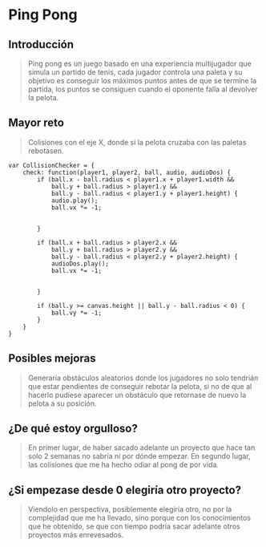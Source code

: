 # Ping Pong

## Introducción
> Ping pong es un juego basado en una experiencia multijugador que simula un partido de tenis, cada jugador controla una paleta y su objetivo es conseguir los máximos puntos antes de que se termine la partida, los puntos se consiguen cuando el oponente falla al devolver la pelota.

## Mayor reto
>Colisiones con el eje X, donde si la pelota cruzaba con las paletas rebotasen.

```
var CollisionChecker = {
    check: function(player1, player2, ball, audio, audioDos) {
        if (ball.x - ball.radius < player1.x + player1.width &&
            ball.y + ball.radius > player1.y &&
            ball.y - ball.radius < player1.y + player1.height) {
            audio.play();
            ball.vx *= -1;


        }

        if (ball.x + ball.radius > player2.x &&
            ball.y + ball.radius > player2.y &&
            ball.y - ball.radius < player2.y + player2.height) {
            audioDos.play();
            ball.vx *= -1;


        }

        if (ball.y >= canvas.height || ball.y - ball.radius < 0) {
            ball.vy *= -1;
        }
    }
}
```


## Posibles mejoras
>Generaria obstáculos aleatorios donde los jugadores no solo tendrián que estar pendientes de conseguir rebotar la pelota, si no de que al hacerlo pudiese aparecer un obstáculo que retornase de nuevo la pelota a su posición.

## ¿De qué estoy orgulloso?
>En primer lugar, de haber sacado adelante un proyecto que hace tan solo 2 semanas no sabría ni por dónde empezar. En segundo lugar, las colisiones que me ha hecho odiar al pong de por vida.

## ¿Si empezase desde 0 elegiría otro proyecto?
>Viendolo en perspectiva, posiblemente elegiría otro, no por la complejidad que me ha llevado, sino porque con los conocimientos que he obtenido, se que con tiempo podría sacar adelante otros proyectos más enrevesados.